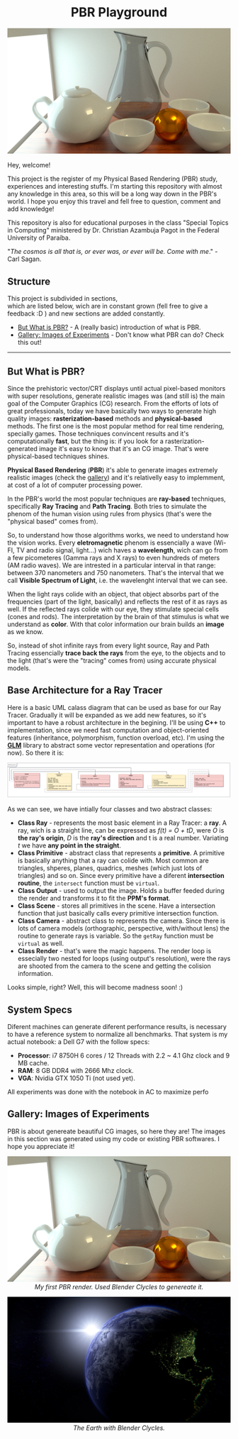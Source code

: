 
<h1 align="center">PBR Playground</h1>

<img src="https://github.com/Gabrielnero000/PBR-Playground/blob/master/gallery/first.png?raw=true">

Hey, welcome! 

This project is the register of my Physical Based Rendering (PBR) study, experiences and interesting stuffs. I'm starting this repository with almost any knowledge in this area, so this will be a long way down in the PBR's world. I hope you enjoy this travel and fell free to question, comment and  add knowledge! 

This repository is also for educational purposes in the class "Special Topics in Computing" ministered by Dr. Christian Azambuja Pagot in the  Federal University of Paraíba.

"_The cosmos is all that is, or ever was, or ever will be. Come with me_." - Carl Sagan.

## Structure
This project is subdivided in sections,   
which are listed below, wich are in constant grown (fell free to give a feedback :D ) and new sections are added constantly.

* [But What is PBR?](https://github.com/Gabrielnero000/PBR-Playground#but-what-is-pbr) - A (really basic) introduction of what is PBR.
* [Gallery: Images of Experiments](https://github.com/Gabrielnero000/PBR-Playground#gallery-images-of-experiments) - Don't know what PBR can do? Check this out!

---

## But What is PBR?
Since the prehistoric vector/CRT displays until actual pixel-based monitors with super resolutions, generate realistic images was (and still is) the main goal of the Computer Graphics (CG) research. From the efforts of lots of great professionals, today we have basically two ways to generate high quality images: **rasterization-based** methods and **physical-based** methods. The first one is the most popular method for real time rendering, specially games. Those techniques convincent results and it's computationally **fast**, but the thing is: if you look for a rasterization-generated image it's easy to know that it's an CG image. That's were physical-based techniques shines.

**Physical Based Rendering** (**PBR**) it's able to generate images extremely realistic images (check the [gallery](https://github.com/Gabrielnero000/PBR-Playground#gallery-images-of-experiments)) and it's relativelly easy to implemment, at cost of a lot of computer processing power. 

In the PBR's world the most popular techniques are **ray-based** techniques, specifically **Ray Tracing** and **Path Tracing**. Both tries to simulate the phenom of the human vision using rules from physics (that's were the "physical based" comes from).

So, to understand  how those algorithms works, we need to understand how the vision works. Every **eletromagnetic** phenom is essencially a wave (Wi-FI, TV and radio signal, light...) wich haves a **wavelength**, wich can go from a few picometeres (Gamma rays and X rays) to even hundreds of meters (AM radio waves). We are intrested in a particular interval in that range: between 370 nanometers and 750 nanometers. That's the interval that we call **Visible Spectrum of Light**, i.e. the wavelenght interval that we can see.

When the light rays colide with an object, that object absorbs part of the frequencies (part of the light, basically) and reflects the rest of it as rays as well. If the reflected rays colide with our eye, they stimulate special cells (cones and rods). The interpretation by the brain of that stimulus is what we understand as **color**. With that color information our brain builds an **image** as we know.

So, instead of shot infinite rays from every light source, Ray and Path Tracing essencially **trace back the  rays** from the eye, to the objects and to the light (that's were the "tracing" comes from) using accurate physical models.

## Base Architecture for a Ray Tracer
Here is a basic UML calass diagram that can be used as base for our Ray Tracer. Gradually it will be expanded as we add new features, so it's important to have a robust architecture in the begining. I'll be using **C++** to implementation, since we need fast computation and object-oriented features (inheritance, polymorphism, function overload, etc). I'm using the [**GLM**](https://glm.g-truc.net/0.9.9/index.html) library to abstract some vector representation and operations (for now). So there it is:

<img src="https://raw.githubusercontent.com/Gabrielnero000/PBR-Playground/master/svgs/Render-UML.png">

As we can see, we have intially four classes and two abstract classes:
 * **Class Ray** - represents the most basic element in a Ray Tracer: a **ray**. A ray, wich is a straight line, can be expressed as *f(t) = O + tD*, were *O* is **the ray's origin**, *D* is the **ray's direction** and t is a real number. Variating *t* we have **any point in the straight**.
 * **Class Primitive** - abstract class that represents a **primitive**. A primitive is basically anything that a ray can colide with. Most common are triangles, shperes, planes, quadrics, meshes (which just lots of triangles) and so on. Since every primitive have a diferent **intersection routine**, the ``intersect`` function must be ``virtual``.
 * **Class Output** - used to output the image. Holds a buffer feeded during the render and transforms it to fit the **PPM's format**.
 * **Class Scene** - stores all primitives in the scene. Have a intersection function that just basically calls every primitive intersection function.
 * **Class Camera** - abstract class to represents the camera. Since there is lots of camera models (orthographic, perspective, with/without lens) the routine to generate rays is variable. So the ``getRay`` function must be ``virtual`` as well.
 * **Class Render** - that's were the magic happens. The render loop is essecially two nested for loops (using output's resolution), were the rays are shooted from the camera to the scene and getting the colision information.

Looks simple, right? Well, this will become madness soon! :)


## System Specs
Diferent machines can generate diferent performance results, is necessary to have a reference system to normalize all benchmarks. That system is my actual notebook: a Dell G7 with the follow specs:
* **Processor**: i7 8750H 6 cores / 12 Threads with 2.2 ~ 4.1 Ghz clock and 9 MB cache.
* **RAM**: 8 GB DDR4 with 2666 Mhz clock.
* **VGA**: Nvidia GTX 1050 Ti (not used yet).

All experiments was done with the notebook in AC to maximize perfo
## Gallery: Images of Experiments
PBR is about genereate beautiful CG images, so here they are! The images in this section was generated using my code or existing PBR softwares. I hope you appreciate it!

<p align="center">
    <img src="https://github.com/Gabrielnero000/PBR-Playground/blob/master/gallery/first.png?raw=true" alt>
    <em>My first PBR render. Used Blender Clycles to genereate it.</em>
</p>

<p align="center">
    <img src="https://github.com/Gabrielnero000/PBR-Playground/blob/master/gallery/earth.png?raw=true" alt>
    <em>The Earth with Blender Clycles.</em>
</p>
<!--stackedit_data:
eyJoaXN0b3J5IjpbLTEzNDYzNDcwNDIsLTExMjU4MzMyODgsMT
k1MTc4MjI5LDE4MzE2MzY2NTMsNTU4ODc2NTY5LC05MTg4NzAw
NDUsMjA4MTQzMTkxNiw0MDA1OTg0Miw5MjAxNzc1MzQsLTEzOD
QwNjc1NTYsLTE2MTMzOTkzNjAsMjEyODU5MDM4NywtMTUzNTcw
NDE2NiwxNjg0MzMyNDczLC0xODI1NTA4NzYyLC0xNjI1NjMzMT
Q3LDEyODQzNTA1MzksLTE2ODA0ODkwMjksLTI1NzA2NjU3NSwx
ODU4NDkxMTY4XX0=
-->